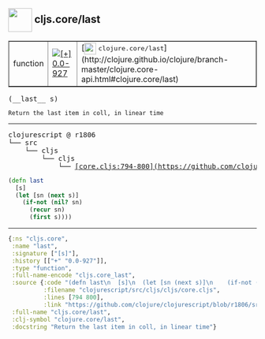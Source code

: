 ## <img width="48px" valign="middle" src="http://i.imgur.com/Hi20huC.png"> cljs.core/last

 <table border="1">
<tr>
<td>function</td>
<td><a href="https://github.com/cljsinfo/api-refs/tree/0.0-927"><img valign="middle" alt="[+] 0.0-927" src="https://img.shields.io/badge/+-0.0--927-lightgrey.svg"></a> </td>
<td>
[<img height="24px" valign="middle" src="http://i.imgur.com/1GjPKvB.png"> <samp>clojure.core/last</samp>](http://clojure.github.io/clojure/branch-master/clojure.core-api.html#clojure.core/last)
</td>
</tr>
</table>

 <samp>
(__last__ s)<br>
</samp>

```
Return the last item in coll, in linear time
```

---

 <pre>
clojurescript @ r1806
└── src
    └── cljs
        └── cljs
            └── <ins>[core.cljs:794-800](https://github.com/clojure/clojurescript/blob/r1806/src/cljs/cljs/core.cljs#L794-L800)</ins>
</pre>

```clj
(defn last
  [s]
  (let [sn (next s)]
    (if-not (nil? sn)
      (recur sn)
      (first s))))
```


---

```clj
{:ns "cljs.core",
 :name "last",
 :signature ["[s]"],
 :history [["+" "0.0-927"]],
 :type "function",
 :full-name-encode "cljs.core_last",
 :source {:code "(defn last\n  [s]\n  (let [sn (next s)]\n    (if-not (nil? sn)\n      (recur sn)\n      (first s))))",
          :filename "clojurescript/src/cljs/cljs/core.cljs",
          :lines [794 800],
          :link "https://github.com/clojure/clojurescript/blob/r1806/src/cljs/cljs/core.cljs#L794-L800"},
 :full-name "cljs.core/last",
 :clj-symbol "clojure.core/last",
 :docstring "Return the last item in coll, in linear time"}

```
